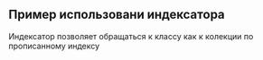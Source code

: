 ## Пример использовани индексатора
Индексатор позволяет обращаться к классу как к колекции по прописанному индексу